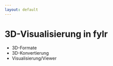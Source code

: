 ```yaml
---
layout: default
---
```


# 3D-Visualisierung in fylr

 * 3D-Formate
 * 3D-Konvertierung
 * Visualisierung/Viewer
